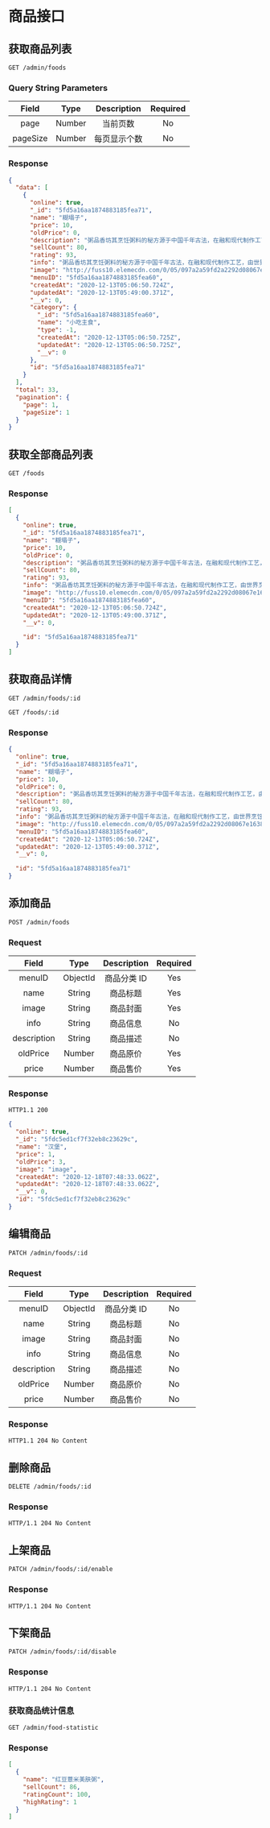 # 商品接口

## 获取商品列表

`GET /admin/foods`

### Query String Parameters

|  Field   |  Type  | Description  | Required |
| :------: | :----: | :----------: | :------: |
|   page   | Number |   当前页数   |    No    |
| pageSize | Number | 每页显示个数 |    No    |

### Response

```json
{
  "data": [
    {
      "online": true,
      "_id": "5fd5a16aa1874883185fea71",
      "name": "糊塌子",
      "price": 10,
      "oldPrice": 0,
      "description": "粥品香坊其烹饪粥料的秘方源于中国千年古法，在融和现代制作工艺，由世界烹饪大师屈浩先生领衔研发。坚守纯天然、0添加的良心品质深得消费者青睐，发展至今成为粥类的引领品牌。是2008年奥运会和2013年园博会指定餐饮服务商。",
      "sellCount": 80,
      "rating": 93,
      "info": "粥品香坊其烹饪粥料的秘方源于中国千年古法，在融和现代制作工艺，由世界烹饪大师屈浩先生领衔研发。坚守纯天然、0添加的良心品质深得消费者青睐，发展至今成为粥类的引领品牌。是2008年奥运会和2013年园博会指定餐饮服务商。",
      "image": "http://fuss10.elemecdn.com/0/05/097a2a59fd2a2292d08067e16380cjpeg.jpeg?imageView2/1/w/750/h/750",
      "menuID": "5fd5a16aa1874883185fea60",
      "createdAt": "2020-12-13T05:06:50.724Z",
      "updatedAt": "2020-12-13T05:49:00.371Z",
      "__v": 0,
      "category": {
        "_id": "5fd5a16aa1874883185fea60",
        "name": "小吃主食",
        "type": -1,
        "createdAt": "2020-12-13T05:06:50.725Z",
        "updatedAt": "2020-12-13T05:06:50.725Z",
        "__v": 0
      },
      "id": "5fd5a16aa1874883185fea71"
    }
  ],
  "total": 33,
  "pagination": {
    "page": 1,
    "pageSize": 1
  }
}
```

## 获取全部商品列表

`GET /foods`

### Response

```json
[
  {
    "online": true,
    "_id": "5fd5a16aa1874883185fea71",
    "name": "糊塌子",
    "price": 10,
    "oldPrice": 0,
    "description": "粥品香坊其烹饪粥料的秘方源于中国千年古法，在融和现代制作工艺，由世界烹饪大师屈浩先生领衔研发。坚守纯天然、0添加的良心品质深得消费者青睐，发展至今成为粥类的引领品牌。是2008年奥运会和2013年园博会指定餐饮服务商。",
    "sellCount": 80,
    "rating": 93,
    "info": "粥品香坊其烹饪粥料的秘方源于中国千年古法，在融和现代制作工艺，由世界烹饪大师屈浩先生领衔研发。坚守纯天然、0添加的良心品质深得消费者青睐，发展至今成为粥类的引领品牌。是2008年奥运会和2013年园博会指定餐饮服务商。",
    "image": "http://fuss10.elemecdn.com/0/05/097a2a59fd2a2292d08067e16380cjpeg.jpeg?imageView2/1/w/750/h/750",
    "menuID": "5fd5a16aa1874883185fea60",
    "createdAt": "2020-12-13T05:06:50.724Z",
    "updatedAt": "2020-12-13T05:49:00.371Z",
    "__v": 0,

    "id": "5fd5a16aa1874883185fea71"
  }
]
```

## 获取商品详情

`GET /admin/foods/:id`

`GET /foods/:id`

### Response

```json
{
  "online": true,
  "_id": "5fd5a16aa1874883185fea71",
  "name": "糊塌子",
  "price": 10,
  "oldPrice": 0,
  "description": "粥品香坊其烹饪粥料的秘方源于中国千年古法，在融和现代制作工艺，由世界烹饪大师屈浩先生领衔研发。坚守纯天然、0添加的良心品质深得消费者青睐，发展至今成为粥类的引领品牌。是2008年奥运会和2013年园博会指定餐饮服务商。",
  "sellCount": 80,
  "rating": 93,
  "info": "粥品香坊其烹饪粥料的秘方源于中国千年古法，在融和现代制作工艺，由世界烹饪大师屈浩先生领衔研发。坚守纯天然、0添加的良心品质深得消费者青睐，发展至今成为粥类的引领品牌。是2008年奥运会和2013年园博会指定餐饮服务商。",
  "image": "http://fuss10.elemecdn.com/0/05/097a2a59fd2a2292d08067e16380cjpeg.jpeg?imageView2/1/w/750/h/750",
  "menuID": "5fd5a16aa1874883185fea60",
  "createdAt": "2020-12-13T05:06:50.724Z",
  "updatedAt": "2020-12-13T05:49:00.371Z",
  "__v": 0,

  "id": "5fd5a16aa1874883185fea71"
}
```

## 添加商品

`POST /admin/foods`

### Request

|    Field    |   Type   | Description | Required |
| :---------: | :------: | :---------: | :------: |
|   menuID    | ObjectId | 商品分类 ID |   Yes    |
|    name     |  String  |  商品标题   |   Yes    |
|    image    |  String  |  商品封面   |   Yes    |
|    info     |  String  |  商品信息   |    No    |
| description |  String  |  商品描述   |    No    |
|  oldPrice   |  Number  |  商品原价   |   Yes    |
|    price    |  Number  |  商品售价   |   Yes    |

### Response

`HTTP1.1 200`

```json
{
  "online": true,
  "_id": "5fdc5ed1cf7f32eb8c23629c",
  "name": "汉堡",
  "price": 1,
  "oldPrice": 3,
  "image": "image",
  "createdAt": "2020-12-18T07:48:33.062Z",
  "updatedAt": "2020-12-18T07:48:33.062Z",
  "__v": 0,
  "id": "5fdc5ed1cf7f32eb8c23629c"
}
```

## 编辑商品

`PATCH /admin/foods/:id`

### Request

|    Field    |   Type   | Description | Required |
| :---------: | :------: | :---------: | :------: |
|   menuID    | ObjectId | 商品分类 ID |    No    |
|    name     |  String  |  商品标题   |    No    |
|    image    |  String  |  商品封面   |    No    |
|    info     |  String  |  商品信息   |    No    |
| description |  String  |  商品描述   |    No    |
|  oldPrice   |  Number  |  商品原价   |    No    |
|    price    |  Number  |  商品售价   |    No    |

### Response

`HTTP1.1 204 No Content`

## 删除商品

`DELETE /admin/foods/:id`

### Response

`HTTP/1.1 204 No Content`

## 上架商品

`PATCH /admin/foods/:id/enable`

### Response

`HTTP/1.1 204 No Content`

## 下架商品

`PATCH /admin/foods/:id/disable`

### Response

`HTTP/1.1 204 No Content`

### 获取商品统计信息

`GET /admin/food-statistic`

### Response

```json
[
  {
    "name": "红豆薏米美肤粥",
    "sellCount": 86,
    "ratingCount": 100,
    "highRating": 1
  }
]
```
